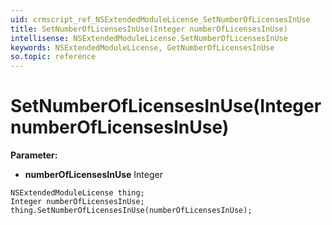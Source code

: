 ```yaml
---
uid: crmscript_ref_NSExtendedModuleLicense_SetNumberOfLicensesInUse
title: SetNumberOfLicensesInUse(Integer numberOfLicensesInUse)
intellisense: NSExtendedModuleLicense.SetNumberOfLicensesInUse
keywords: NSExtendedModuleLicense, GetNumberOfLicensesInUse
so.topic: reference
---
```


# SetNumberOfLicensesInUse(Integer numberOfLicensesInUse)

**Parameter:** 
 - **numberOfLicensesInUse** Integer

```crmscript
NSExtendedModuleLicense thing;
Integer numberOfLicensesInUse;
thing.SetNumberOfLicensesInUse(numberOfLicensesInUse);
```

